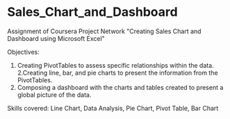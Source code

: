 # Sales_Chart_and_Dashboard
Assignment of Coursera Project Network "Creating Sales Chart and Dashboard using Microsoft Excel"

Objectives: 
1. Creating PivotTables to assess specific relationships within the data.
2.Creating line, bar, and pie charts to present the information from the PivotTables.
3. Composing a dashboard with the charts and tables created to present a global picture of the data.

Skills covered:
Line Chart, Data Analysis, Pie Chart, Pivot Table, Bar Chart
